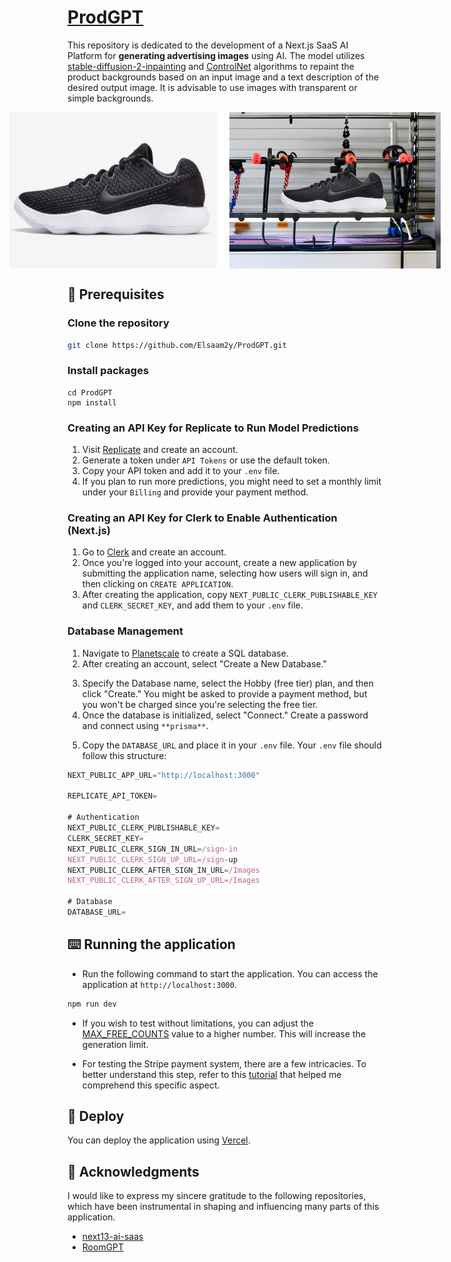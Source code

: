 # [ProdGPT](https://huggingface.co/stabilityai/stable-diffusion-2-inpainting)

This repository is dedicated to the development of a Next.js SaaS AI Platform for **generating advertising images** using AI. The model utilizes [stable-diffusion-2-inpainting](https://huggingface.co/stabilityai/stable-diffusion-2-inpainting) and [ControlNet](https://github.com/lllyasviel/ControlNet) algorithms to repaint the product backgrounds based on an input image and a text description of the desired output image. It is advisable to use images with transparent or simple backgrounds.

<div style="display: flex; justify-content: center;">
    <img src="./public/shoe.jpg" alt="Database" width="400" height="250"/>
    <img src="./public/ad_inpaint_3.jpg" alt="Database" width="400" height="250" style="margin-left: 20px;"/>
</div>

## 📖 Prerequisites

### Clone the repository

```bash
git clone https://github.com/Elsaam2y/ProdGPT.git
```

### Install packages

```shell
cd ProdGPT
npm install
```

### Creating an API Key for Replicate to Run Model Predictions

1. Visit [Replicate](https://replicate.com/) and create an account.
2. Generate a token under `API Tokens` or use the default token.
3. Copy your API token and add it to your `.env` file.
4. If you plan to run more predictions, you might need to set a monthly limit under your `Billing` and provide your payment method.

### Creating an API Key for Clerk to Enable Authentication (Next.js)

1. Go to [Clerk](https://clerk.com/) and create an account.
2. Once you're logged into your account, create a new application by submitting the application name, selecting how users will sign in, and then clicking on `CREATE APPLICATION`.
3. After creating the application, copy `NEXT_PUBLIC_CLERK_PUBLISHABLE_KEY` and `CLERK_SECRET_KEY`, and add them to your `.env` file.

### Database Management

1. Navigate to [Planetscale](https://planetscale.com/) to create a SQL database.
2. After creating an account, select "Create a New Database."

<!-- <div style="display: flex; justify-content: center;">
    <img src="./public/create_db.png" alt="Database" width="400" height="250"/>
</div> -->

3. Specify the Database name, select the Hobby (free tier) plan, and then click "Create." You might be asked to provide a payment method, but you won't be charged since you're selecting the free tier.
4. Once the database is initialized, select "Connect." Create a password and connect using `**prisma**`.

<!-- <div style="display: flex; justify-content: center;">
    <img src="./public/connect_db.png" alt="Database" width="400" height="250"/>
</div> -->

5. Copy the `DATABASE_URL` and place it in your `.env` file. Your `.env` file should follow this structure:

```js
NEXT_PUBLIC_APP_URL="http://localhost:3000"

REPLICATE_API_TOKEN=

# Authentication
NEXT_PUBLIC_CLERK_PUBLISHABLE_KEY=
CLERK_SECRET_KEY=
NEXT_PUBLIC_CLERK_SIGN_IN_URL=/sign-in
NEXT_PUBLIC_CLERK_SIGN_UP_URL=/sign-up
NEXT_PUBLIC_CLERK_AFTER_SIGN_IN_URL=/Images
NEXT_PUBLIC_CLERK_AFTER_SIGN_UP_URL=/Images

# Database
DATABASE_URL=
```

## ⌨️ Running the application

- Run the following command to start the application. You can access the application at `http://localhost:3000`.

```bash
npm run dev
```

- If you wish to test without limitations, you can adjust the [MAX_FREE_COUNTS](https://github.com/Elsaam2y/ProdGPT/blob/afc974a6e935bf8062bcac6eb4290e82cfcfdf68/constants.ts#L3) value to a higher number. This will increase the generation limit.

- For testing the Stripe payment system, there are a few intricacies. To better understand this step, refer to this [tutorial](https://youtu.be/ffJ38dBzrlY?t=14687) that helped me comprehend this specific aspect.

## 🚀 Deploy

You can deploy the application using [Vercel](https://vercel.com?utm_source=github&utm_medium=readme&utm_campaign=vercel-examples).

## 💫 Acknowledgments

I would like to express my sincere gratitude to the following repositories, which have been instrumental in shaping and influencing many parts of this application.

- [next13-ai-saas](https://github.com/AntonioErdeljac/next13-ai-saas)
- [RoomGPT](https://github.com/Nutlope/roomGPT/tree/main)
